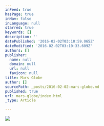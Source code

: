 ```yaml
---
inFeed: true
hasPage: true
inNav: false
inLanguage: null
starred: true
keywords: []
description: ''
datePublished: '2016-02-02T03:10:59.065Z'
dateModified: '2016-02-02T03:10:33.609Z'
authors: []
publisher:
  name: null
  domain: null
  url: null
  favicon: null
title: Mars Globe
author: []
sourcePath: _posts/2016-02-02-mars-globe.md
published: true
url: mars-globe/index.html
_type: Article

---
```

![](https://the-grid-user-content.s3-us-west-2.amazonaws.com/8be5a39e-1fdc-40f2-9bca-e28344661485.jpg)